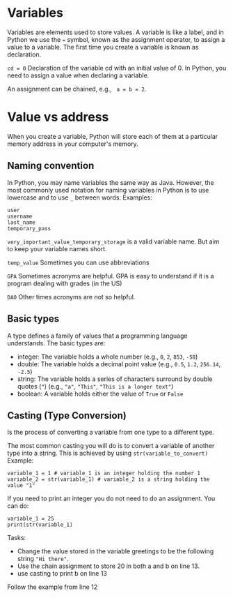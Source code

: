 # Variables
Variables are elements used to store values. 
A variable is like a label, and in Python we use the ``` = ``` symbol, known as the assignment operator, to assign a value to a variable.
The first time you create a variable is known as declaration.

```cd = 0``` Declaration of the variable cd with an initial value of 0. In Python, you need to assign a value when declaring a variable.

An assignment can be chained, e.g., ``` a = b = 2```.

# Value vs address
When you create a variable, Python will store each of them at a particular memory address in your computer's memory.



## Naming convention
In Python, you may name variables the same way as Java. However, the most commonly used notation for naming variables in Python is to use lowercase and to use ```_``` between words.
Examples:
```
user
username
last_name
temporary_pass 
```
```very_important_value_temporary_storage``` is a valid variable name. But aim to keep your variable names short.

```temp_value``` Sometimes you can use abbreviations

```GPA``` Sometimes acronyms are helpful. GPA is easy to understand if it is a program dealing with grades (in the US)

```DAO``` Other times acronyms are not so helpful.   


## Basic types
A type defines a family of values that a programming language understands. 
The basic types are:
- integer: The variable holds a whole number (e.g., ```0```, ```2```, ```853```, ```-58```)
- double: The variable holds a decimal point value (e.g., ```0.5```, ```1.2```, ```256.14```, ```-2.5```)
- string: The variable holds a series of characters surround by double quotes (```"```) (e.g., ```"a"```, ```"This"```, ```"This is a longer text"```) 
- boolean: A variable holds either the value of ```True```  or ```False``` 

## Casting (Type Conversion)
Is the process of converting a variable from one type to a different type.

The most common casting you will do is to convert a variable of another type into a string.
This is achieved by using ```str(variable_to_convert)```
Example:
```
variable_1 = 1 # variable_1 is an integer holding the number 1
variable_2 = str(variable_1) # variable_2 is a string holding the value "1"
```

If you need to print an integer you do not need to do an assignment. You can do:
```
variable_1 = 25
print(str(variable_1)
```

Tasks:
- Change the value stored in the variable greetings to be the following string ```"Hi there"```.
- Use the chain assignment to store 20 in both a and b on line 13.
- use casting to print b on line 13

<div class="hint">
  Follow the example from line 12
</div>
